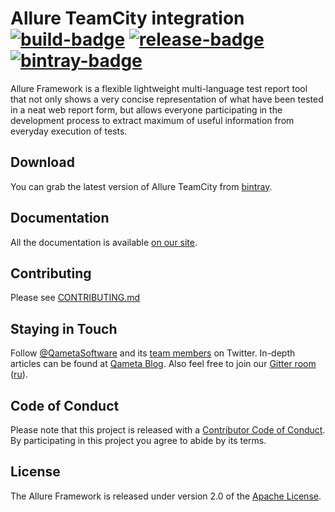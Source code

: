 [license]: http://www.apache.org/licenses/LICENSE-2.0 "Apache License 2.0"
[blog]: https://qameta.io/blog
[gitter]: https://gitter.im/allure-framework/allure-core
[gitter-ru]: https://gitter.im/allure-framework/allure-ru
[twitter]: https://twitter.com/QametaSoftware "Qameta Software"
[twitter-team]: https://twitter.com/QametaSoftware/lists/team/members "Team"
[build]: https://ci.qameta.io/job/allure-teamcity/job/main "Build"
[build-badge]: https://ci.qameta.io/buildStatus/icon?job=allure-teamcity/main
[bintray]: https://bintray.com/qameta/generic/allure-teamcity "Bintray"
[bintray-badge]: https://img.shields.io/bintray/v/qameta/generic/allure-teamcity.svg?style=flat
[release]: https://github.com/allure-framework/allure-teamcity/releases/latest "Latest release"
[release-badge]: https://img.shields.io/github/release/allure-framework/allure-teamcity.svg?style=flat
[CONTRIBUTING.md]: .github/CONTRIBUTING.md
[CODE_OF_CONDUCT.md]: CODE_OF_CONDUCT.md
[docs]: https://docs.qameta.io/allure/2.0/

# Allure TeamCity integration [![build-badge][]][build] [![release-badge][]][release] [![bintray-badge][]][bintray]

Allure Framework is a flexible lightweight multi-language test report tool that not only 
shows a very concise representation of what have been tested in a neat web report form, 
but allows everyone participating in the development process to extract maximum of useful 
information from everyday execution of tests.

## Download 

You can grab the latest version of Allure TeamCity from [bintray][bintray]. 

## Documentation 

All the documentation is available [on our site][docs].
    
## Contributing 

Please see [CONTRIBUTING.md][]

## Staying in Touch

Follow [@QametaSoftware][twitter] and its [team members][twitter-team] on Twitter. In-depth articles can
be found at [Qameta Blog][blog]. Also feel free to join our 
[Gitter room][gitter] ([ru][gitter-ru]).

## Code of Conduct

Please note that this project is released with a [Contributor Code of Conduct][CODE_OF_CONDUCT.md]. By participating in this project you agree to abide by its terms.

## License

The Allure Framework is released under version 2.0 of the [Apache License][license].
